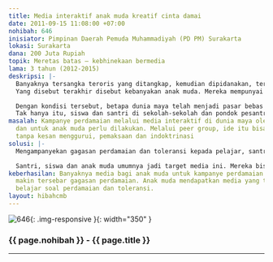 ```yaml
---
title: Media interaktif anak muda kreatif cinta damai
date: 2011-09-15 11:08:00 +07:00
nohibah: 646
inisiator: Pimpinan Daerah Pemuda Muhammadiyah (PD PM) Surakarta
lokasi: Surakarta
dana: 200 Juta Rupiah
topik: Meretas batas – kebhinekaan bermedia
lama: 3 tahun (2012-2015)
deskripsi: |-
  Banyaknya tersangka teroris yang ditangkap, kemudian dipidanakan, ternyata tidak menekan atau menghentikan bibit-bibit baru teroris. Mereka muncul dari kelompok-kelompok yang terkait duo Noordin M Top dan Azahari atau jaringan lama seperti NII, hingga teroris “independen” yang tidak terkait langsung dengan kelompok “besar” yang selama ini eksis dalam jaringan terorisme.
  Yang disebut terakhir disebut kebanyakan anak muda. Mereka mempunyai semangat jihad dengan mendapatkan inspirasi dari pengajian, buku, hingga internet. Bahkan keahlian merakit bom bisa didapatkan dari dunia maya. Kasus terakhir, pemuda lulusan SMK di Boyolali, Jateng, merangkai bom dan diledakkan. Dia mendapat ilmu merakit bom dibimbing oleh seseorang melalu Facebook. Sebelumnyam di Klaten, sejumlah pelajar dan lulusan SMK terlibat dalam teror bom.

  Dengan kondisi tersebut, betapa dunia maya telah menjadi pasar bebas ide apa saja, termasuk soal terorisme. Memang sudah banyak media internet yang mengampanyekan ide-ide perdamaian, nonkekerasan. Tapi, pertumbuhan blog, website dan sejenisnya yang mengusung gagasan kekerasan, juga tak kalah banyak.
  Tak hanya itu, siswa dan santri di sekolah-sekolah dan pondok pesantren, mengonsumsi media pihak lain atau yang dibuat mereka sendiri, yang isinya mengajak orang untuk tidak toleran.
masalah: Kampanye perdamaian melalui media interaktif di dunia maya oleh anak muda
  dan untuk anak muda perlu dilakukan. Melalui peer group, ide itu bisa disampaikan
  tanpa kesan menggurui, pemaksaan dan indoktrinasi
solusi: |-
  Mengampanyekan gagasan perdamaian dan toleransi kepada pelajar, santri pondok pesantren melalui media yang dikelola oleh anak muda sendiri. Media interaktif ini diisi oleh anak muda. Mereka menulis, menuangkan gagasan soal perdamaian, berdiskusi dan berdebat mengenai bagaimana mengampanyekan perdamaian dan toleransi kepada sesama anak muda, lingkungan dan keluarga. Media ini bisa juga jadi konter terhadap blog, website yang selama ini mengembangkan bibit-bibit terorisme seperti menyebarkan kebencian, intoleransi, pro kekerasan dan sebagainya.

  Santri, siswa dan anak muda umumnya jadi target media ini. Mereka bisa menyampaikan ide perdamaian, toleransi dan antikekerasan itu melalui media yang mereka buat. Media ini bisa menjadi peer group untu berbagi cerita, pengalaman dan media belajar.
keberhasilan: Banyaknya media bagi anak muda untuk kampanye perdamaian diharapkan
  makin tersebar gagasan perdamaian. Anak muda mendapatkan media yang tepat untuk
  belajar soal perdamaian dan toleransi.
layout: hibahcmb
---
```


![646](/static/img/hibahcmb/646.png){: .img-responsive }{: width="350" }

### {{ page.nohibah }} - {{ page.title }}

---

